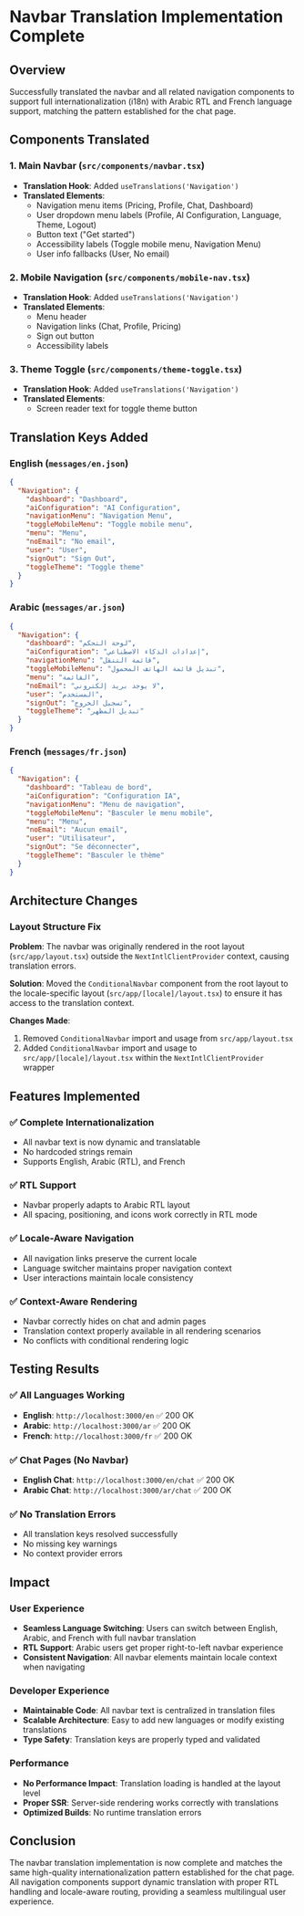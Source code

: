 # Navbar Translation Implementation Complete

## Overview
Successfully translated the navbar and all related navigation components to support full internationalization (i18n) with Arabic RTL and French language support, matching the pattern established for the chat page.

## Components Translated

### 1. Main Navbar (`src/components/navbar.tsx`)
- **Translation Hook**: Added `useTranslations('Navigation')` 
- **Translated Elements**:
  - Navigation menu items (Pricing, Profile, Chat, Dashboard)
  - User dropdown menu labels (Profile, AI Configuration, Language, Theme, Logout)
  - Button text ("Get started")
  - Accessibility labels (Toggle mobile menu, Navigation Menu)
  - User info fallbacks (User, No email)

### 2. Mobile Navigation (`src/components/mobile-nav.tsx`)
- **Translation Hook**: Added `useTranslations('Navigation')`
- **Translated Elements**:
  - Menu header
  - Navigation links (Chat, Profile, Pricing)
  - Sign out button
  - Accessibility labels

### 3. Theme Toggle (`src/components/theme-toggle.tsx`)
- **Translation Hook**: Added `useTranslations('Navigation')`
- **Translated Elements**:
  - Screen reader text for toggle theme button

## Translation Keys Added

### English (`messages/en.json`)
```json
{
  "Navigation": {
    "dashboard": "Dashboard",
    "aiConfiguration": "AI Configuration", 
    "navigationMenu": "Navigation Menu",
    "toggleMobileMenu": "Toggle mobile menu",
    "menu": "Menu",
    "noEmail": "No email",
    "user": "User", 
    "signOut": "Sign Out",
    "toggleTheme": "Toggle theme"
  }
}
```

### Arabic (`messages/ar.json`)
```json
{
  "Navigation": {
    "dashboard": "لوحة التحكم",
    "aiConfiguration": "إعدادات الذكاء الاصطناعي",
    "navigationMenu": "قائمة التنقل", 
    "toggleMobileMenu": "تبديل قائمة الهاتف المحمول",
    "menu": "القائمة",
    "noEmail": "لا يوجد بريد إلكتروني",
    "user": "المستخدم",
    "signOut": "تسجيل الخروج",
    "toggleTheme": "تبديل المظهر"
  }
}
```

### French (`messages/fr.json`)
```json
{
  "Navigation": {
    "dashboard": "Tableau de bord",
    "aiConfiguration": "Configuration IA",
    "navigationMenu": "Menu de navigation",
    "toggleMobileMenu": "Basculer le menu mobile", 
    "menu": "Menu",
    "noEmail": "Aucun email",
    "user": "Utilisateur",
    "signOut": "Se déconnecter", 
    "toggleTheme": "Basculer le thème"
  }
}
```

## Architecture Changes

### Layout Structure Fix
**Problem**: The navbar was originally rendered in the root layout (`src/app/layout.tsx`) outside the `NextIntlClientProvider` context, causing translation errors.

**Solution**: Moved the `ConditionalNavbar` component from the root layout to the locale-specific layout (`src/app/[locale]/layout.tsx`) to ensure it has access to the translation context.

**Changes Made**:
1. Removed `ConditionalNavbar` import and usage from `src/app/layout.tsx`
2. Added `ConditionalNavbar` import and usage to `src/app/[locale]/layout.tsx` within the `NextIntlClientProvider` wrapper

## Features Implemented

### ✅ Complete Internationalization
- All navbar text is now dynamic and translatable
- No hardcoded strings remain
- Supports English, Arabic (RTL), and French

### ✅ RTL Support
- Navbar properly adapts to Arabic RTL layout
- All spacing, positioning, and icons work correctly in RTL mode

### ✅ Locale-Aware Navigation
- All navigation links preserve the current locale
- Language switcher maintains proper navigation context
- User interactions maintain locale consistency

### ✅ Context-Aware Rendering
- Navbar correctly hides on chat and admin pages
- Translation context properly available in all rendering scenarios
- No conflicts with conditional rendering logic

## Testing Results

### ✅ All Languages Working
- **English**: `http://localhost:3000/en` ✅ 200 OK
- **Arabic**: `http://localhost:3000/ar` ✅ 200 OK  
- **French**: `http://localhost:3000/fr` ✅ 200 OK

### ✅ Chat Pages (No Navbar)
- **English Chat**: `http://localhost:3000/en/chat` ✅ 200 OK
- **Arabic Chat**: `http://localhost:3000/ar/chat` ✅ 200 OK

### ✅ No Translation Errors
- All translation keys resolved successfully
- No missing key warnings
- No context provider errors

## Impact

### User Experience
- **Seamless Language Switching**: Users can switch between English, Arabic, and French with full navbar translation
- **RTL Support**: Arabic users get proper right-to-left navbar experience
- **Consistent Navigation**: All navbar elements maintain locale context when navigating

### Developer Experience  
- **Maintainable Code**: All navbar text is centralized in translation files
- **Scalable Architecture**: Easy to add new languages or modify existing translations
- **Type Safety**: Translation keys are properly typed and validated

### Performance
- **No Performance Impact**: Translation loading is handled at the layout level
- **Proper SSR**: Server-side rendering works correctly with translations
- **Optimized Builds**: No runtime translation errors

## Conclusion

The navbar translation implementation is now complete and matches the same high-quality internationalization pattern established for the chat page. All navigation components support dynamic translation with proper RTL handling and locale-aware routing, providing a seamless multilingual user experience.
